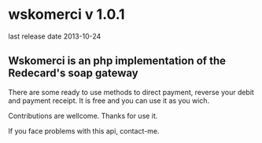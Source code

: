 wskomerci v 1.0.1
=================
last release date 2013-10-24

Wskomerci is an php implementation of the Redecard's soap gateway
-----------------------------------------------------------------

There are some ready to use methods to direct payment, reverse your debit and payment receipt.
It is free and you can use it as you wich.

Contributions are wellcome. Thanks for use it.

If you face problems with this api, contact-me.
